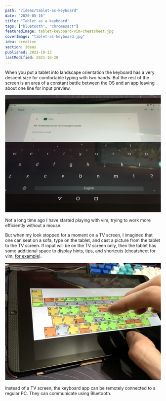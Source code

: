 ```yaml
---
path: "/ideas/tablet-as-keyboard"
date: "2020-05-16"
title: "Tablet as a keyboard"
tags: ["bluetooth", "chromesact"]
featuredImage: tablet-keyboard-vim-cheatsheet.jpg
coverImage: "tablet-as-keyboard.jpg"
idea: creative
section: ideas
published: 2021-10-13
lastModified: 2021-10-28
---
```


When you put a tablet into landscape orientation the keyboard has a very descent sizе for comfortable typing with two hands. But the rest of the screen is an area of a constant battle between the OS and an app leaving about one line for input preview.

![Default keyboard](./tablet-keyboard.jpg)

Not a long time ago I have started playing with vim, trying to work more efficiently without a mouse.

But when my look stopped for a moment on a TV screen, I imagined that one can seat on a sofa, type on the tablet, and cast a picture from the tablet to the TV screen. If input will be on the TV screen only, then the tablet has some additional space to display hints, tips, and shortcuts (cheatsheet for vim, [for example](https://hamwaves.com/vim.tutorial/en/index.html)).

![Vim cheat sheet](./tablet-keyboard-vim-cheatsheet.jpg)

Instead of a TV screen, the keyboard app can be remotely connected to a regular PC. They can communicate using Bluetooth.
